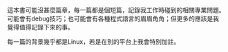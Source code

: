 這本書可能沒甚麼篇章，每一篇都是個短篇，記錄我工作時碰到的相關專業問題。可能會有debug技巧；也可能會有各種程式語言的眉眉角角；但更多的應該是我覺得值得記錄下來的事。

每一篇的背景幾乎都是Linux，若是在別的平台上我會特別加註。

